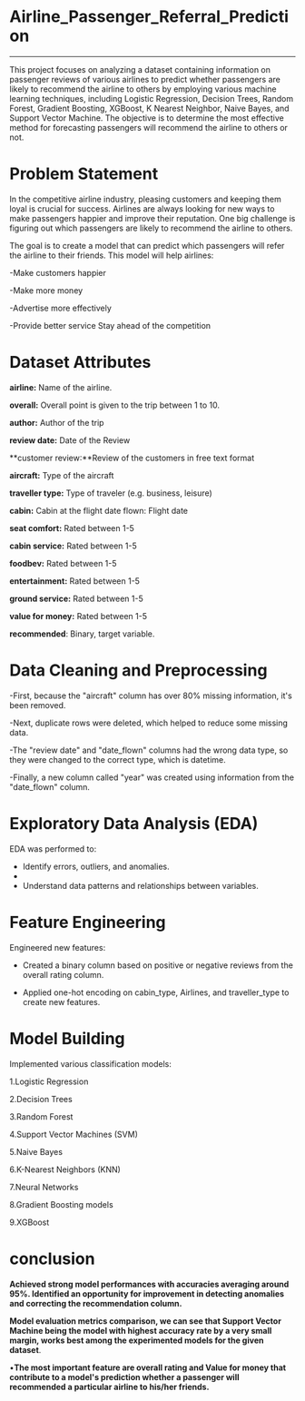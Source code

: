 # Airline_Passenger_Referral_Prediction
------------------------------------------------------------------------------------------------------------------------------------------------------------------------------------------
This project focuses on analyzing a dataset containing information on passenger reviews of various airlines to predict whether passengers are likely to recommend the airline to others by employing various machine learning techniques, including Logistic Regression, Decision Trees, Random Forest, Gradient Boosting, XGBoost, K Nearest Neighbor, Naive Bayes, and Support Vector Machine. The objective is to determine the most effective method for forecasting  passengers will  recommend the airline to others or not.

# Problem Statement

In the competitive airline industry, pleasing customers and keeping them loyal is crucial for success. Airlines are always looking for new ways to make passengers happier and improve their reputation. One big challenge is figuring out which passengers are likely to recommend the airline to others.

The goal is to create a model that can predict which passengers will refer the airline to their friends. This model will help airlines:

  -Make customers happier

  -Make more money

  -Advertise more effectively

  -Provide better service
Stay ahead of the competition

# Dataset Attributes

**airline:** Name of the airline.

**overall:** Overall point is given to the trip between 1 to 10.

**author:** Author of the trip

**review date:** Date of the Review

**customer review:**Review of the customers in free text format

**aircraft:** Type of the aircraft

**traveller type:** Type of traveler (e.g. business, leisure)

**cabin:** Cabin at the flight date flown: Flight date

**seat comfort:** Rated between 1-5

**cabin service:** Rated between 1-5

**foodbev:** Rated between 1-5

**entertainment:** Rated between 1-5

**ground service:** Rated between 1-5

**value for money:** Rated between 1-5

**recommended**: Binary, target variable.

# Data Cleaning and Preprocessing
-First, because the "aircraft" column has over 80% missing information, it's been removed.

-Next, duplicate rows were deleted, which helped to reduce some missing data.

-The "review date" and "date_flown" columns had the wrong data type, so they were changed to the correct type, which is datetime.

-Finally, a new column called "year" was created using information from the "date_flown" column.

# Exploratory Data Analysis (EDA)
EDA was performed to:

- Identify errors, outliers, and anomalies.
- 
- Understand data patterns and relationships between variables.

# Feature Engineering

Engineered new features:

- Created a binary column based on positive or negative reviews from the overall rating column.

- Applied one-hot encoding on cabin_type, Airlines, and traveller_type to create new features.

# Model Building 

Implemented various classification models:

1.Logistic Regression

2.Decision Trees

3.Random Forest
 
4.Support Vector Machines (SVM)

5.Naive Bayes

6.K-Nearest Neighbors (KNN)

7.Neural Networks

8.Gradient Boosting models

9.XGBoost

# conclusion

**Achieved strong model performances with accuracies averaging around 95%. Identified an opportunity for improvement in detecting anomalies and correcting the recommendation column.**

**Model evaluation metrics comparison, we can see that Support Vector Machine being the model with highest accuracy rate by a very small margin, works best among the experimented models for the given dataset**.

•**The most important feature are overall rating and Value for money that contribute to a model's prediction whether a passenger will recommended a particular airline to his/her friends.**


